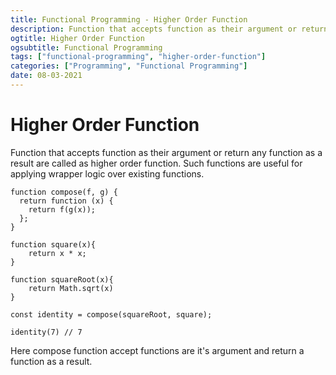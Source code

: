 ```yaml
---
title: Functional Programming - Higher Order Function
description: Function that accepts function as their argument or return any function as a result are called as higher order function.
ogtitle: Higher Order Function
ogsubtitle: Functional Programming
tags: ["functional-programming", "higher-order-function"]
categories: ["Programming", "Functional Programming"]
date: 08-03-2021
---
```


# Higher Order Function

Function that accepts function as their argument or return any function as a result are called as higher order function. Such functions are useful for applying wrapper logic over existing functions.

```
function compose(f, g) {
  return function (x) {
    return f(g(x));
  };
}

function square(x){
    return x * x;
}

function squareRoot(x){
    return Math.sqrt(x)
}

const identity = compose(squareRoot, square);

identity(7) // 7

```

Here compose function accept functions are it's argument and return a function as a result.
